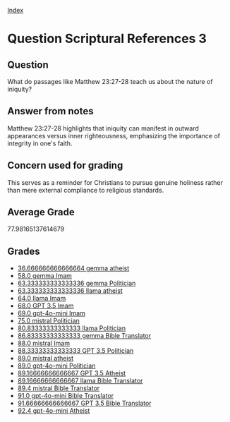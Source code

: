 
[Index](../../index.md)
# Question Scriptural References 3
## Question
What do passages like Matthew 23:27-28 teach us about the nature of iniquity?

## Answer from notes
Matthew 23:27-28 highlights that iniquity can manifest in outward appearances versus inner righteousness, emphasizing the importance of integrity in one's faith.

## Concern used for grading
This serves as a reminder for Christians to pursue genuine holiness rather than mere external compliance to religious standards.

## Average Grade
77.98165137614679

## Grades
 * [36.666666666666664 gemma atheist](../answers/gemma_atheist/Scriptural_References_3.md)
 * [58.0 gemma Imam](../answers/gemma_Imam/Scriptural_References_3.md)
 * [63.333333333333336 gemma Politician](../answers/gemma_Politician/Scriptural_References_3.md)
 * [63.333333333333336 llama atheist](../answers/llama_atheist/Scriptural_References_3.md)
 * [64.0 llama Imam](../answers/llama_Imam/Scriptural_References_3.md)
 * [68.0 GPT 3.5 Imam](../answers/GPT_3.5_Imam/Scriptural_References_3.md)
 * [69.0 gpt-4o-mini Imam](../answers/gpt-4o-mini_Imam/Scriptural_References_3.md)
 * [75.0 mistral Politician](../answers/mistral_Politician/Scriptural_References_3.md)
 * [80.83333333333333 llama Politician](../answers/llama_Politician/Scriptural_References_3.md)
 * [86.83333333333333 gemma Bible Translator](../answers/gemma_Bible_Translator/Scriptural_References_3.md)
 * [88.0 mistral Imam](../answers/mistral_Imam/Scriptural_References_3.md)
 * [88.33333333333333 GPT 3.5 Politician](../answers/GPT_3.5_Politician/Scriptural_References_3.md)
 * [89.0 mistral atheist](../answers/mistral_atheist/Scriptural_References_3.md)
 * [89.0 gpt-4o-mini Politician](../answers/gpt-4o-mini_Politician/Scriptural_References_3.md)
 * [89.16666666666667 GPT 3.5 Atheist](../answers/GPT_3.5_Atheist/Scriptural_References_3.md)
 * [89.16666666666667 llama Bible Translator](../answers/llama_Bible_Translator/Scriptural_References_3.md)
 * [89.4 mistral Bible Translator](../answers/mistral_Bible_Translator/Scriptural_References_3.md)
 * [91.0 gpt-4o-mini Bible Translator](../answers/gpt-4o-mini_Bible_Translator/Scriptural_References_3.md)
 * [91.66666666666667 GPT 3.5 Bible Translator](../answers/GPT_3.5_Bible_Translator/Scriptural_References_3.md)
 * [92.4 gpt-4o-mini Atheist](../answers/gpt-4o-mini_Atheist/Scriptural_References_3.md)
